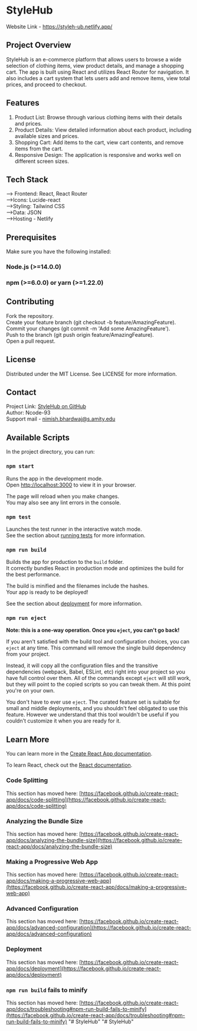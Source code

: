 # StyleHub
Website Link - https://styleh-ub.netlify.app/

## Project Overview
StyleHub is an e-commerce platform that allows users to browse a wide selection of clothing items, view product details, and manage a shopping cart. The app is built using React and utilizes React Router for navigation. It also includes a cart system that lets users add and remove items, view total prices, and proceed to checkout.

## Features
1) Product List: Browse through various clothing items with their details and prices.<br/>
2) Product Details: View detailed information about each product, including available sizes and prices.<br/>
3) Shopping Cart: Add items to the cart, view cart contents, and remove items from the cart.<br/>
4) Responsive Design: The application is responsive and works well on different screen sizes.<br/>

## Tech Stack
--> Frontend: React, React Router<br/>
-->Icons: Lucide-react<br/>
-->Styling: Tailwind CSS<br/>
-->Data: JSON<br/>
-->Hosting - Netlify<br/>

## Prerequisites
Make sure you have the following installed:

### Node.js (>=14.0.0)
### npm (>=6.0.0) or yarn (>=1.22.0)

## Contributing
Fork the repository.<br/>
Create your feature branch (git checkout -b feature/AmazingFeature).<br/>
Commit your changes (git commit -m 'Add some AmazingFeature').<br/>
Push to the branch (git push origin feature/AmazingFeature).<br/>
Open a pull request.<br/>

## License
Distributed under the MIT License. See LICENSE for more information.

## Contact
Project Link: [StyleHub on GitHub](https://styleh-ub.netlify.app/)<br/>
Author: Ncode-93<br/>
Support mail - nimish.bhardwaj@s.amity.edu<br/>

## Available Scripts

In the project directory, you can run:

### `npm start`

Runs the app in the development mode.\
Open [http://localhost:3000](http://localhost:3000) to view it in your browser.

The page will reload when you make changes.\
You may also see any lint errors in the console.

### `npm test`

Launches the test runner in the interactive watch mode.\
See the section about [running tests](https://facebook.github.io/create-react-app/docs/running-tests) for more information.

### `npm run build`

Builds the app for production to the `build` folder.\
It correctly bundles React in production mode and optimizes the build for the best performance.

The build is minified and the filenames include the hashes.\
Your app is ready to be deployed!

See the section about [deployment](https://facebook.github.io/create-react-app/docs/deployment) for more information.

### `npm run eject`

**Note: this is a one-way operation. Once you `eject`, you can't go back!**

If you aren't satisfied with the build tool and configuration choices, you can `eject` at any time. This command will remove the single build dependency from your project.

Instead, it will copy all the configuration files and the transitive dependencies (webpack, Babel, ESLint, etc) right into your project so you have full control over them. All of the commands except `eject` will still work, but they will point to the copied scripts so you can tweak them. At this point you're on your own.

You don't have to ever use `eject`. The curated feature set is suitable for small and middle deployments, and you shouldn't feel obligated to use this feature. However we understand that this tool wouldn't be useful if you couldn't customize it when you are ready for it.

## Learn More

You can learn more in the [Create React App documentation](https://facebook.github.io/create-react-app/docs/getting-started).

To learn React, check out the [React documentation](https://reactjs.org/).

### Code Splitting

This section has moved here: [https://facebook.github.io/create-react-app/docs/code-splitting](https://facebook.github.io/create-react-app/docs/code-splitting)

### Analyzing the Bundle Size

This section has moved here: [https://facebook.github.io/create-react-app/docs/analyzing-the-bundle-size](https://facebook.github.io/create-react-app/docs/analyzing-the-bundle-size)

### Making a Progressive Web App

This section has moved here: [https://facebook.github.io/create-react-app/docs/making-a-progressive-web-app](https://facebook.github.io/create-react-app/docs/making-a-progressive-web-app)

### Advanced Configuration

This section has moved here: [https://facebook.github.io/create-react-app/docs/advanced-configuration](https://facebook.github.io/create-react-app/docs/advanced-configuration)

### Deployment

This section has moved here: [https://facebook.github.io/create-react-app/docs/deployment](https://facebook.github.io/create-react-app/docs/deployment)

### `npm run build` fails to minify

This section has moved here: [https://facebook.github.io/create-react-app/docs/troubleshooting#npm-run-build-fails-to-minify](https://facebook.github.io/create-react-app/docs/troubleshooting#npm-run-build-fails-to-minify)
"# StyleHub" 
"# StyleHub" 
